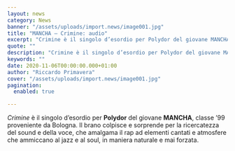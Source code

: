 ```yaml
---
layout: news
category: News
banner: "/assets/uploads/import.news/image001.jpg"
title: "MANCHA – Crimine: audio"
excerpt: "Crimine è il singolo d’esordio per Polydor del giovane MANCHA, classe ’99 proveniente da Bologna. Il brano colpisce e sorprende per la ricercatezza del sound e della voce, che amalgama il rap ad elementi cantati e atmosfere che ammiccano al jazz e al soul, in maniera naturale e mai forzata.  "
quote: ""
description: "Crimine è il singolo d’esordio per Polydor del giovane MANCHA, classe ’99 proveniente da Bologna. Il brano colpisce e sorprende per la ricercatezza del sound e della voce, che amalgama il rap ad elementi cantati e atmosfere che ammiccano al jazz e al soul, in maniera naturale e mai forzata.  "
keywords: ""
date: 2020-11-06T00:00:00.000+01:00
author: "Riccardo Primavera"
cover: "/assets/uploads/import.news/image001.jpg"
pagination:
  enabled: true

---
```


_Crimine_ è il singolo d’esordio per **Polydor** del giovane **MANCHA**, classe ’99 proveniente da Bologna. Il brano colpisce e sorprende per la ricercatezza del sound e della voce, che amalgama il rap ad elementi cantati e atmosfere che ammiccano al jazz e al soul, in maniera naturale e mai forzata.